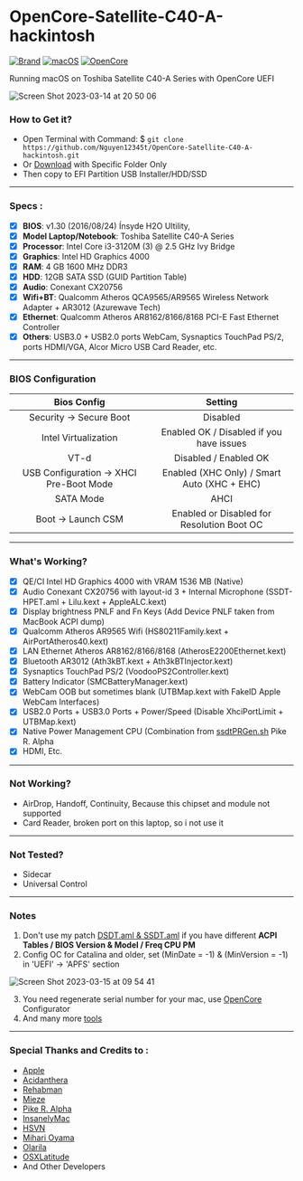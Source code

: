 # OpenCore-Satellite-C40-A-hackintosh

[![Brand](https://img.shields.io/badge/Satellite-C40A-yellow?style=flat&logo=toshiba)](https://www.toshiba.com/)
[![macOS](https://img.shields.io/badge/macOS-Catalina_v10.15.7-red?style=flat&logo=apple)](https://www.apple.com/macos/catalina/)
[![OpenCore](https://img.shields.io/badge/OpenCore-v0.9.0-blue?style=flat&logo=okta)](https://github.com/acidanthera/OpenCorePkg)

Running macOS on Toshiba Satellite C40-A Series with OpenCore UEFI
 
![Screen Shot 2023-03-14 at 20 50 06](https://user-images.githubusercontent.com/108976381/225186116-4082acbc-4423-4b14-b889-ddf82fc87876.png)

 
### How to Get it?

- Open Terminal with Command: $ `git clone https://github.com/Nguyen12345t/OpenCore-Satellite-C40-A-hackintosh.git`
- Or [Download](https://github.com/Nguyen12345t/OpenCore-Satellite-C40-A-hackintosh/archive/refs/heads/main.zip) with Specific Folder Only
- Then copy to EFI Partition USB Installer/HDD/SSD
 
--------------------------------------------------------------------------------------------
 
### Specs :

- [x] <b>BIOS</b>: v1.30 (2016/08/24) Ínsyde H2O Ultility,
- [x] <b>Model Laptop/Notebook</b>: Toshiba Satellite C40-A Series
- [x] <b>Processor</b>: Intel Core i3-3120M (3) @ 2.5 GHz Ivy Bridge
- [x] <b>Graphics</b>: Intel HD Graphics 4000
- [x] <b>RAM</b>: 4 GB 1600 MHz DDR3
- [x] <b>HDD</b>: 12GB SATA SSD (GUID Partition Table)
- [x] <b>Audio</b>: Conexant CX20756
- [x] <b>Wifi+BT</b>: Qualcomm Atheros QCA9565/AR9565 Wireless Network Adapter + AR3012 (Azurewave Tech)
- [x] <b>Ethernet</b>: Qualcomm Atheros AR8162/8166/8168 PCI-E Fast Ethernet Controller
- [x] <b>Others</b>: USB3.0 + USB2.0 ports WebCam, Sysnaptics TouchPad PS/2, ports HDMI/VGA, Alcor Micro USB Card Reader, etc.

--------------------------------------------------------------------------------------------

### BIOS Configuration

Bios Config | Setting 
:---:| :---:
Security -> Secure Boot | Disabled
Intel Virtualization    | Enabled OK / Disabled if you have issues
VT-d | Disabled / Enabled OK
USB Configuration -> XHCI Pre-Boot Mode | Enabled (XHC Only) / Smart Auto (XHC + EHC)
SATA Mode | AHCI
Boot -> Launch CSM | Enabled or Disabled for Resolution Boot OC
 
--------------------------------------------------------------------------------------------
 
### What's Working?

- [x] QE/CI Intel HD Graphics 4000 with VRAM 1536 MB (Native)
- [x] Audio Conexant CX20756 with layout-id 3 + Internal Microphone (SSDT-HPET.aml + Lilu.kext + AppleALC.kext)
- [x] Display brightness PNLF and Fn Keys (Add Device PNLF taken from MacBook ACPI dump)
- [x] Qualcomm Atheros AR9565 Wifi (HS80211Family.kext + AirPortAtheros40.kext)
- [x] LAN Ethernet Atheros AR8162/8166/8168 (AtherosE2200Ethernet.kext)
- [x] Bluetooth AR3012 (Ath3kBT.kext + Ath3kBTInjector.kext)
- [x] Sysnaptics TouchPad PS/2 (VoodooPS2Controller.kext)
- [x] Battery Indicator (SMCBatteryManager.kext)
- [x] WebCam OOB but sometimes blank (UTBMap.kext with FakeID Apple WebCam Interfaces)
- [x] USB2.0 Ports + USB3.0 Ports + Power/Speed (Disable XhciPortLimit + UTBMap.kext)
- [x] Native Power Management CPU (Combination from [ssdtPRGen.sh](https://github.com/Piker-Alpha/ssdtPRGen.sh) Pike R. Alpha
- [x] HDMI, Etc.
 
--------------------------------------------------------------------------------------------
 
### Not Working?

- AirDrop, Handoff, Continuity, Because this chipset and module not supported
- Card Reader, broken port on this laptop, so i not use it

--------------------------------------------------------------------------------------------

### Not Tested?
 
 - Sidecar
 - Universal Control
 
--------------------------------------------------------------------------------------------
 
### Notes

1. Don't use my patch [DSDT.aml & SSDT.aml](https://github.com/Nguyen12345t/OpenCore-Satellite-C40-A-hackintosh/tree/main/OC/ACPI) if you have different <b>ACPI Tables / BIOS Version & Model / Freq CPU PM</b>
2. Config OC for Catalina and older, set (MinDate = -1) & (MinVersion = -1) in 'UEFI' -> 'APFS' section

![Screen Shot 2023-03-15 at 09 54 41](https://user-images.githubusercontent.com/108976381/225193292-d7be51be-3918-424e-ad7e-d0ab24b8bd61.png)

3. You need regenerate serial number for your mac, use [OpenCore](https://mackie100projects.altervista.org/download-opencore-configurator/) Configurator
4. And many more [tools](https://github.com/Nguyen12345t/OpenCore-Satellite-C40-A-hackintosh/tree/main/Tools)

--------------------------------------------------------------------------------------------
 
### Special Thanks and Credits to :

- [Apple](https://www.apple.com)
- [Acidanthera](https://github.com/acidanthera)
- [Rehabman](https://github.com/RehabMan)
- [Mieze](https://github.com/Mieze)
- [Pike R. Alpha](https://github.com/Piker-Alpha)
- [InsanelyMac](https://www.insanelymac.com)
- [HSVN](https://www.facebook.com/groups/hackintoshsvn)
- [Mihari Oyama](https://www.facebook.com/unicornhack)
- [Olarila](http://olarila.com)
- [OSXLatitude](https://osxlatitude.com)
- And Other Developers
